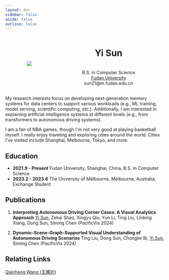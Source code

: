 ```yaml
---
layout: doc
sidebar: false
aside: false
outline: false
---
```


<div style="display: flex; width: 100%; align-items: center;">
  <div style="width: 30%; text-align: center;">
    <img src="/avatar.jpg">
  </div>
  <div style="width: 70%; text-align: center;">
    <h1 style="font-weight: bold;">Yi Sun</h1>
    <br>
    <div>B.S. in Computer Science</div>
    <a href="http://www.fudan.edu.cn">Fudan University</a>
    <br>
    <div>sun21@m.fudan.edu.cn</div>
    <br>
  </div>
</div>


My research interests focus on developing next-generation memory systems for data centers to support various workloads (e.g., ML training, model serving, scientific computing, etc.). Additionally, I am interested in explaining artificial intelligence systems at different levels (e.g., from transformers to autonomous driving systems).

I am a fan of NBA games, though I'm not very good at playing basketball myself. I really enjoy traveling and exploring cities around the world. Cities I've visited include Shanghai, Melbourne, Tokyo, and more.


## Education

* **2021.9 - Present** Fudan University, Shanghai, China, B.S. in Computer Science
* **2023.2 - 2023.6** The University of Melbourne, Melbourne, Australia, Exchange Student

## Publications

1. **Interpreting Autonomous Driving Corner Cases: A Visual Analytics Approach** <u>Yi Sun</u>, Zekai Shao, Xingyu Qiu, Yun Li, Ting Liu, Linbing Xiang, Dong Sun, Siming Chen (PacificVis 2024)

2. **Dynamic-Scene-Graph-Supported Visual Understanding of Autonomous Driving Scenarios** Ting Liu, Dong Sun, Chongke Bi, <u>Yi Sun</u>, Siming Chen (PacificVis 2024)

## Relating Links

[Qianheng Wang (王骞珩)](https://j3rry0610.github.io/)
